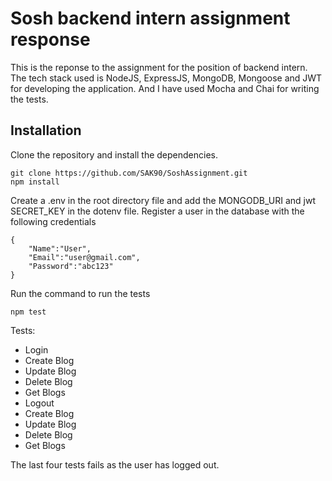 # Sosh backend intern assignment response

This is the reponse to the assignment for the position of backend intern. The tech stack used is NodeJS, ExpressJS, MongoDB, Mongoose and JWT for developing the application. And I have used Mocha and Chai for writing the tests.



## Installation

Clone the repository and install the dependencies.
```
git clone https://github.com/SAK90/SoshAssignment.git
npm install
```

Create a .env in the root directory file and add the MONGODB_URI and jwt SECRET_KEY in the dotenv file.
Register a user in the database with the following credentials
```
{
    "Name":"User",
    "Email":"user@gmail.com",
    "Password":"abc123"
}
```


Run the command to run the tests
```
npm test
```
Tests:
* Login
* Create Blog
* Update Blog
* Delete Blog
* Get Blogs
* Logout 
* Create Blog
* Update Blog
* Delete Blog
* Get Blogs

The last four tests fails as the user has logged out.
                  
